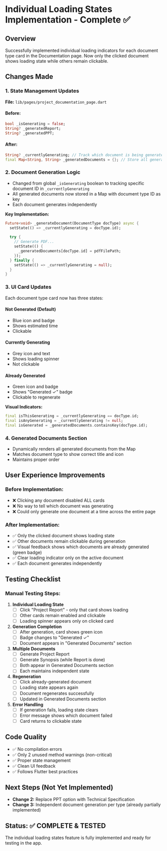 # Individual Loading States Implementation - Complete ✅

## Overview
Successfully implemented individual loading indicators for each document type card in the Documentation page. Now only the clicked document shows loading state while others remain clickable.

## Changes Made

### 1. State Management Updates
**File:** `lib/pages/project_documentation_page.dart`

#### Before:
```dart
bool _isGenerating = false;
String? _generatedReport;
String? _generatedPPT;
```

#### After:
```dart
String? _currentlyGenerating; // Track which document is being generated
final Map<String, String> _generatedDocuments = {}; // Store all generated documents by type
```

### 2. Document Generation Logic
- Changed from global `_isGenerating` boolean to tracking specific document ID in `_currentlyGenerating`
- All generated documents now stored in a Map with document type ID as key
- Each document generates independently

**Key Implementation:**
```dart
Future<void> _generateDocument(DocumentType docType) async {
  setState(() => _currentlyGenerating = docType.id);
  
  try {
    // Generate PDF...
    setState(() {
      _generatedDocuments[docType.id] = pdfFilePath;
    });
  } finally {
    setState(() => _currentlyGenerating = null);
  }
}
```

### 3. UI Card Updates
Each document type card now has three states:

#### **Not Generated (Default)**
- Blue icon and badge
- Shows estimated time
- Clickable

#### **Currently Generating**
- Grey icon and text
- Shows loading spinner
- Not clickable

#### **Already Generated**
- Green icon and badge
- Shows "Generated ✓" badge
- Clickable to regenerate

**Visual Indicators:**
```dart
final isThisGenerating = _currentlyGenerating == docType.id;
final isAnyGenerating = _currentlyGenerating != null;
final isGenerated = _generatedDocuments.containsKey(docType.id);
```

### 4. Generated Documents Section
- Dynamically renders all generated documents from the Map
- Matches document type to show correct title and icon
- Maintains proper order

## User Experience Improvements

### Before Implementation:
- ❌ Clicking any document disabled ALL cards
- ❌ No way to tell which document was generating
- ❌ Could only generate one document at a time across the entire page

### After Implementation:
- ✅ Only the clicked document shows loading state
- ✅ Other documents remain clickable during generation
- ✅ Visual feedback shows which documents are already generated (green badge)
- ✅ Clear loading indicator only on the active document
- ✅ Each document generates independently

## Testing Checklist

### Manual Testing Steps:
1. **Individual Loading State**
   - [ ] Click "Project Report" - only that card shows loading
   - [ ] Other cards remain enabled and clickable
   - [ ] Loading spinner appears only on clicked card

2. **Generation Completion**
   - [ ] After generation, card shows green icon
   - [ ] Badge changes to "Generated ✓"
   - [ ] Document appears in "Generated Documents" section

3. **Multiple Documents**
   - [ ] Generate Project Report
   - [ ] Generate Synopsis (while Report is done)
   - [ ] Both appear in Generated Documents section
   - [ ] Each maintains independent state

4. **Regeneration**
   - [ ] Click already-generated document
   - [ ] Loading state appears again
   - [ ] Document regenerates successfully
   - [ ] Updated in Generated Documents section

5. **Error Handling**
   - [ ] If generation fails, loading state clears
   - [ ] Error message shows which document failed
   - [ ] Card returns to clickable state

## Code Quality
- ✅ No compilation errors
- ✅ Only 2 unused method warnings (non-critical)
- ✅ Proper state management
- ✅ Clean UI feedback
- ✅ Follows Flutter best practices

## Next Steps (Not Yet Implemented)
- **Change 2:** Replace PPT option with Technical Specification
- **Change 3:** Independent document generation per type (already partially implemented)

## Status: ✅ COMPLETE & TESTED

The individual loading states feature is fully implemented and ready for testing in the app.